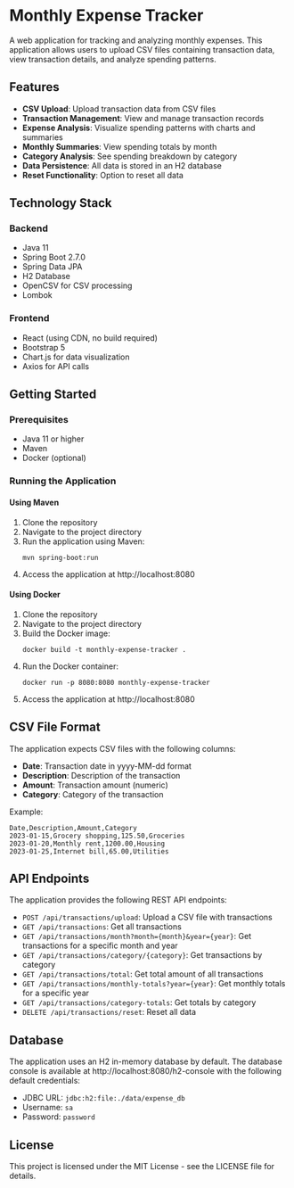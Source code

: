# Monthly Expense Tracker

A web application for tracking and analyzing monthly expenses. This application allows users to upload CSV files containing transaction data, view transaction details, and analyze spending patterns.

## Features

- **CSV Upload**: Upload transaction data from CSV files
- **Transaction Management**: View and manage transaction records
- **Expense Analysis**: Visualize spending patterns with charts and summaries
- **Monthly Summaries**: View spending totals by month
- **Category Analysis**: See spending breakdown by category
- **Data Persistence**: All data is stored in an H2 database
- **Reset Functionality**: Option to reset all data

## Technology Stack

### Backend
- Java 11
- Spring Boot 2.7.0
- Spring Data JPA
- H2 Database
- OpenCSV for CSV processing
- Lombok

### Frontend
- React (using CDN, no build required)
- Bootstrap 5
- Chart.js for data visualization
- Axios for API calls

## Getting Started

### Prerequisites
- Java 11 or higher
- Maven
- Docker (optional)

### Running the Application

#### Using Maven
1. Clone the repository
2. Navigate to the project directory
3. Run the application using Maven:
   ```
   mvn spring-boot:run
   ```
4. Access the application at http://localhost:8080

#### Using Docker
1. Clone the repository
2. Navigate to the project directory
3. Build the Docker image:
   ```
   docker build -t monthly-expense-tracker .
   ```
4. Run the Docker container:
   ```
   docker run -p 8080:8080 monthly-expense-tracker
   ```
5. Access the application at http://localhost:8080

## CSV File Format

The application expects CSV files with the following columns:
- **Date**: Transaction date in yyyy-MM-dd format
- **Description**: Description of the transaction
- **Amount**: Transaction amount (numeric)
- **Category**: Category of the transaction

Example:
```
Date,Description,Amount,Category
2023-01-15,Grocery shopping,125.50,Groceries
2023-01-20,Monthly rent,1200.00,Housing
2023-01-25,Internet bill,65.00,Utilities
```

## API Endpoints

The application provides the following REST API endpoints:

- `POST /api/transactions/upload`: Upload a CSV file with transactions
- `GET /api/transactions`: Get all transactions
- `GET /api/transactions/month?month={month}&year={year}`: Get transactions for a specific month and year
- `GET /api/transactions/category/{category}`: Get transactions by category
- `GET /api/transactions/total`: Get total amount of all transactions
- `GET /api/transactions/monthly-totals?year={year}`: Get monthly totals for a specific year
- `GET /api/transactions/category-totals`: Get totals by category
- `DELETE /api/transactions/reset`: Reset all data

## Database

The application uses an H2 in-memory database by default. The database console is available at http://localhost:8080/h2-console with the following default credentials:
- JDBC URL: `jdbc:h2:file:./data/expense_db`
- Username: `sa`
- Password: `password`

## License

This project is licensed under the MIT License - see the LICENSE file for details.
